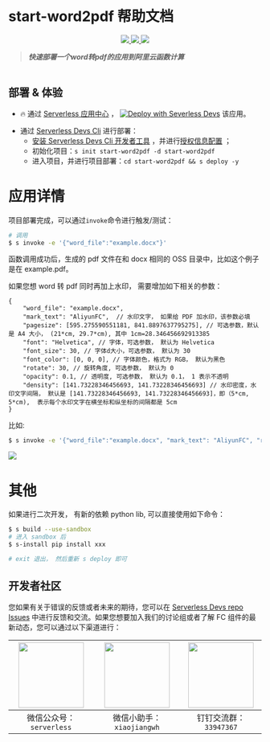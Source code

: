 # start-word2pdf 帮助文档

<p align="center" class="flex justify-center">
    <a href="https://www.serverless-devs.com" class="ml-1">
    <img src="http://editor.devsapp.cn/icon?package=start-word2pdf&type=packageType">
  </a>
  <a href="http://www.devsapp.cn/details.html?name=start-word2pdf" class="ml-1">
    <img src="http://editor.devsapp.cn/icon?package=start-word2pdf&type=packageVersion">
  </a>
  <a href="http://www.devsapp.cn/details.html?name=start-word2pdf" class="ml-1">
    <img src="http://editor.devsapp.cn/icon?package=start-word2pdf&type=packageDownload">
  </a>
</p>

<description>

> ***快速部署一个word转pdf的应用到阿里云函数计算***

</description>

<table>
</table>

<codepre id="codepre">
</codepre>

<deploy>

## 部署 & 体验

<appcenter>

-  :fire:  通过 [Serverless 应用中心](https://fcnext.console.aliyun.com/applications/create?template=start-word2pdf) ，
[![Deploy with Severless Devs](https://img.alicdn.com/imgextra/i1/O1CN01w5RFbX1v45s8TIXPz_!!6000000006118-55-tps-95-28.svg)](https://fcnext.console.aliyun.com/applications/create?template=start-word2pdf)  该应用。 

</appcenter>

- 通过 [Serverless Devs Cli](https://www.serverless-devs.com/serverless-devs/install) 进行部署：
    - [安装 Serverless Devs Cli 开发者工具](https://www.serverless-devs.com/serverless-devs/install) ，并进行[授权信息配置](https://www.serverless-devs.com/fc/config) ；
    - 初始化项目：`s init start-word2pdf -d start-word2pdf`   
    - 进入项目，并进行项目部署：`cd start-word2pdf && s deploy -y`

</deploy>

<appdetail id="flushContent">

# 应用详情

项目部署完成，可以通过`invoke`命令进行触发/测试：

```bash
# 调用
$ s invoke -e '{"word_file":"example.docx"}'
```

函数调用成功后，生成的 pdf 文件在和 docx 相同的 OSS 目录中，比如这个例子是在 example.pdf。

如果您想 word 转 pdf 同时再加上水印， 需要增加如下相关的参数：

```
{
    "word_file": "example.docx",  
    "mark_text": "AliyunFC",  // 水印文字， 如果给 PDF 加水印，该参数必填
    "pagesize": [595.275590551181, 841.8897637795275], // 可选参数，默认是 A4 大小， (21*cm, 29.7*cm), 其中 1cm=28.346456692913385
    "font": "Helvetica", // 字体，可选参数， 默认为 Helvetica
    "font_size": 30, // 字体d大小，可选参数， 默认为 30
    "font_color": [0, 0, 0], // 字体颜色，格式为 RGB， 默认为黑色
    "rotate": 30, // 旋转角度, 可选参数， 默认为 0
    "opacity": 0.1, // 透明度, 可选参数， 默认为 0.1， 1 表示不透明
    "density": [141.73228346456693, 141.73228346456693] // 水印密度，水印文字间隔， 默认是 [141.73228346456693, 141.73228346456693]，即（5*cm, 5*cm),  表示每个水印文字在横坐标和纵坐标的间隔都是 5cm
}
```

比如:
```bash
$ s invoke -e '{"word_file":"example.docx", "mark_text": "AliyunFC", "rotate":30}'
```

![](https://img.alicdn.com/imgextra/i1/O1CN01Tu6Ovz1gT5GcXhfm0_!!6000000004142-2-tps-647-842.png)
# 其他
如果进行二次开发， 有新的依赖 python lib, 可以直接使用如下命令：

```bash
$ s build --use-sandbox
# 进入 sandbox 后
$ s-install pip install xxx

# exit 退出， 然后重新 s deploy 即可
```

</appdetail>

<devgroup>

## 开发者社区

您如果有关于错误的反馈或者未来的期待，您可以在 [Serverless Devs repo Issues](https://github.com/serverless-devs/serverless-devs/issues) 中进行反馈和交流。如果您想要加入我们的讨论组或者了解 FC 组件的最新动态，您可以通过以下渠道进行：

<p align="center">

| <img src="https://serverless-article-picture.oss-cn-hangzhou.aliyuncs.com/1635407298906_20211028074819117230.png" width="130px" > | <img src="https://serverless-article-picture.oss-cn-hangzhou.aliyuncs.com/1635407044136_20211028074404326599.png" width="130px" > | <img src="https://serverless-article-picture.oss-cn-hangzhou.aliyuncs.com/1635407252200_20211028074732517533.png" width="130px" > |
|--- | --- | --- |
| <center>微信公众号：`serverless`</center> | <center>微信小助手：`xiaojiangwh`</center> | <center>钉钉交流群：`33947367`</center> | 

</p>

</devgroup>